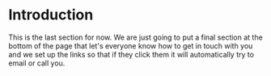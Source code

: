 # Introduction

This is the last section for now. We are just going to put a final section at the bottom of the page that let's everyone know how to get in touch with you 
and we set up the links so that if they click them it will automatically try to email or call you.